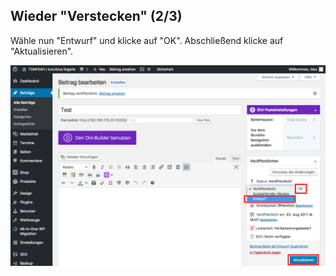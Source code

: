 ## Wieder "Verstecken" (2/3)

Wähle nun "Entwurf" und klicke auf "OK". Abschließend klicke auf "Aktualisieren".

![image](./assets/unpublish_select.jpg)
